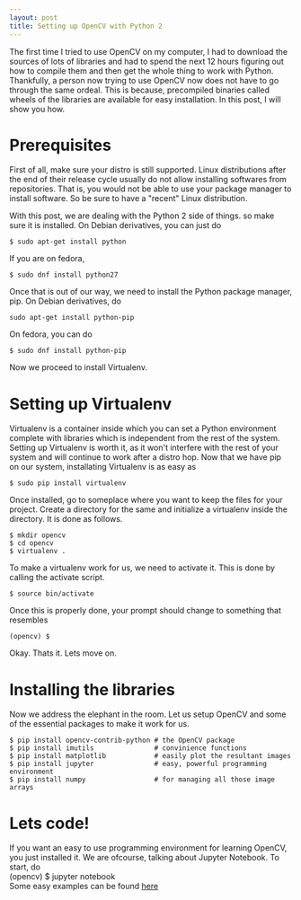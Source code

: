 ```yaml
---
layout: post
title: Setting up OpenCV with Python 2
---
```


The first time I tried to use OpenCV on my computer, I had to download the sources of lots of libraries and had to spend the next 12 hours figuring out how to compile them and then get the whole thing to work with Python. Thankfully, a person now trying to use OpenCV now does not have to go through the same ordeal. This is because, precompiled binaries called wheels of the libraries are available for easy installation. In this post, I will show you how.  

# Prerequisites  
First of all, make sure your distro is still supported. Linux distributions after the end of their release cycle usually do not allow installing softwares from repositories. That is, you would not be able to use your package manager to install software. So be sure to have a "recent" Linux distribution.  

With this post, we are dealing with the Python 2 side of things. so make sure it is installed. On Debian derivatives, you can just do  

    $ sudo apt-get install python  

If you are on fedora,  
    
    $ sudo dnf install python27  

Once that is out of our way, we need to install the Python package manager, pip. On Debian derivatives, do  
    
    sudo apt-get install python-pip

On fedora, you can do
    
    $ sudo dnf install python-pip

Now we proceed to install Virtualenv.  

# Setting up Virtualenv  
Virtualenv is a container inside which you can set a Python environment complete with libraries which is independent from the rest of the system. Setting up Virtualenv is worth it, as it won't interfere with the rest of your system and will continue to work after a distro hop. Now that we have pip on our system, installating Virtualenv is as easy as  
    
    $ sudo pip install virtualenv  

Once installed, go to someplace where you want to keep the files for your project. Create a directory for the same and initialize a virtualenv inside the directory. It is done as follows.  
    
    $ mkdir opencv  
    $ cd opencv  
    $ virtualenv .  

To make a virtualenv work for us, we need to activate it. This is done by calling the activate script.  
    
    $ source bin/activate  

Once this is properly done, your prompt should change to something that resembles  
    
    (opencv) $  

Okay. Thats it. Lets move on.  

# Installing the libraries
Now we address the elephant in the room. Let us setup OpenCV and some of the essential packages to make it work for us.  
    
    $ pip install opencv-contrib-python # the OpenCV package  
    $ pip install imutils               # convinience functions  
    $ pip install matplotlib            # easily plot the resultant images  
    $ pip install jupyter               # easy, powerful programming environment
    $ pip install numpy                 # for managing all those image arrays  

# Lets code!  
If you want an easy to use programming environment for learning OpenCV, you just installed it. We are ofcourse, talking about Jupyter Notebook. To start, do  
    (opencv) $ jupyter notebook  
Some easy examples can be found [here](https://github.com/karuvally/cv_workshop)
